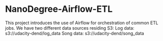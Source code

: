 # NanoDegree-Airflow-ETL
This project introduces the use of Airflow for orchestration of common ETL jobs. We have two different data sources residing S3:
Log data: s3://udacity-dend/log_data
Song data: s3://udacity-dend/song_data
